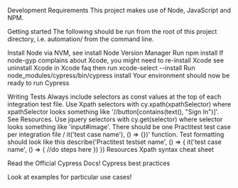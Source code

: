 Development Requirements
This project makes use of Node, JavaScript and NPM.

Getting started
The following should be run from the root of this project directory, i.e. automation/ from the command line.

Install Node via NVM, see install Node Version Manager
Run npm install
If node-gyp complains about Xcode, you might need to re-install Xcode
see uninstall Xcode in Xcode faq
then run xcode-select --install
Run node_modules/cypress/bin/cypress install
Your environment should now be ready to run Cypress

Writing Tests
Always include selectors as const values at the top of each integration test file.
Use Xpath selectors with cy.xpath(xpathSelector) where xpathSelector looks something like '//button[contains(text(), "Sign In")]'. See Resources.
Use jquery selectors with cy.get(selector) where selector looks something like 'input#image'.
There should be one Practitest test case per integration file / it('test case name'), () => {})' function.
Test formatting should look like this
    describe('Practitest testset name', () => {
        it('test case name', () => {
            //do steps here
        })
    })
Resources
Xpath syntax cheat sheet

Read the Official Cypress Docs! Cypress best practices

Look at examples for particular use cases!
